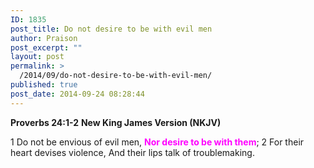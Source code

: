 ```yaml
---
ID: 1835
post_title: Do not desire to be with evil men
author: Praison
post_excerpt: ""
layout: post
permalink: >
  /2014/09/do-not-desire-to-be-with-evil-men/
published: true
post_date: 2014-09-24 08:28:44
---
```

<strong>Proverbs 24:1-2</strong>
<strong> New King James Version (NKJV)</strong>

1 Do not be envious of evil men,
<span style="color: #ff00ff;"><strong>Nor desire to be with them</strong></span>;
2 For their heart devises violence,
And their lips talk of troublemaking.